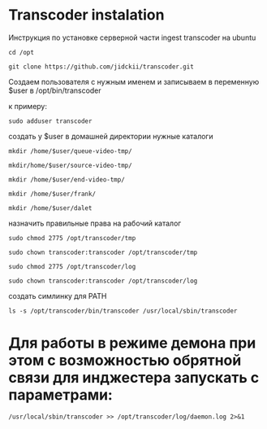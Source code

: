 # Transcoder instalation

Инструкция по  установке серверной части ingest transcoder на ubuntu

```
cd /opt

git clone https://github.com/jidckii/transcoder.git
```

Создаем пользователя с нужным именем и записываем в переменную $user в /opt/bin/transcoder

к примеру:

```
sudo adduser transcoder
```

создать у $user в домашней директории нужные каталоги

```
mkdir /home/$user/queue-video-tmp/

mkdir/home/$user/source-video-tmp/

mkdir /home/$user/end-video-tmp/

mkdir /home/$user/frank/

mkdir /home/$user/dalet
```

назначить правильные права на рабочий каталог

```
sudo chmod 2775 /opt/transcoder/tmp

sudo chown transcoder:transcoder /opt/transcoder/tmp

sudo chmod 2775 /opt/transcoder/log

sudo chown transcoder:transcoder /opt/transcoder/log
```

создать симлинку для PATH

```
ls -s /opt/transcoder/bin/transcoder /usr/local/sbin/transcoder
```

# Для работы в режиме демона при этом с возможностью обрятной связи для инджестера запускать с параметрами:
 
 ```
/usr/local/sbin/transcoder >> /opt/transcoder/log/daemon.log 2>&1
```


